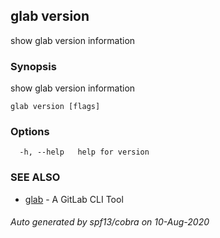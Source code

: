 ## glab version

show glab version information

### Synopsis

show glab version information

```
glab version [flags]
```

### Options

```
  -h, --help   help for version
```

### SEE ALSO

* [glab](glab.md)	 - A GitLab CLI Tool

###### Auto generated by spf13/cobra on 10-Aug-2020
